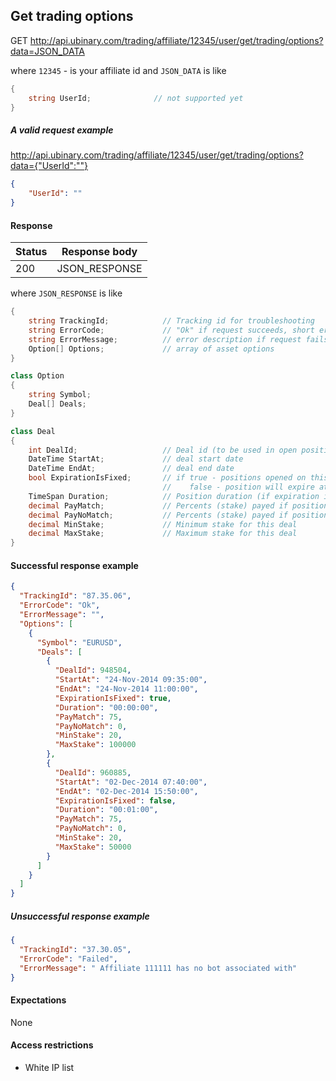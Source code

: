 ## Get trading options

GET http://api.ubinary.com/trading/affiliate/12345/user/get/trading/options?data=JSON_DATA

where `12345` - is your affiliate id and `JSON_DATA` is like

```C#
{
    string UserId;              // not supported yet
}
```

##### A valid request example

http://api.ubinary.com/trading/affiliate/12345/user/get/trading/options?data={"UserId":""} 

```json
{
    "UserId": ""
}
```


#### Response

Status | Response body
-------|--------------
200    | JSON_RESPONSE

where `JSON_RESPONSE` is like

```C#
{
    string TrackingId;            // Tracking id for troubleshooting
    string ErrorCode;             // "Ok" if request succeeds, short error code if request fails
    string ErrorMessage;          // error description if request fails
    Option[] Options;             // array of asset options
}

class Option
{
    string Symbol;
    Deal[] Deals;
}

class Deal
{
    int DealId;                   // Deal id (to be used in open position request)
    DateTime StartAt;             // deal start date
    DateTime EndAt;               // deal end date
    bool ExpirationIsFixed;       // if true - positions opened on this deal will expire with the deal
                                  //    false - position will expire at now + Duration
    TimeSpan Duration;            // Position duration (if expiration is not fixed)
    decimal PayMatch;             // Percents (stake) payed if positions wins
    decimal PayNoMatch;           // Percents (stake) payed if position losses
    decimal MinStake;             // Minimum stake for this deal
    decimal MaxStake;             // Maximum stake for this deal
}

```

#### Successful response example

```json
{
  "TrackingId": "87.35.06",
  "ErrorCode": "Ok",
  "ErrorMessage": "",
  "Options": [
    {
      "Symbol": "EURUSD",
      "Deals": [
        {
          "DealId": 948504,
          "StartAt": "24-Nov-2014 09:35:00",
          "EndAt": "24-Nov-2014 11:00:00",
          "ExpirationIsFixed": true,
          "Duration": "00:00:00",
          "PayMatch": 75,
          "PayNoMatch": 0,
          "MinStake": 20,
          "MaxStake": 100000
        },
        {
          "DealId": 960885,
          "StartAt": "02-Dec-2014 07:40:00",
          "EndAt": "02-Dec-2014 15:50:00",
          "ExpirationIsFixed": false,
          "Duration": "00:01:00",
          "PayMatch": 75,
          "PayNoMatch": 0,
          "MinStake": 20,
          "MaxStake": 50000
        }
      ]
    }
  ]
}
```


##### Unsuccessful response example

```json
{
  "TrackingId": "37.30.05",
  "ErrorCode": "Failed",
  "ErrorMessage": " Affiliate 111111 has no bot associated with"
}
```


#### Expectations
None

#### Access restrictions
- White IP list
